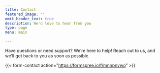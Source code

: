 ```yaml
---
title: Contact
featured_image: ''
omit_header_text: true
description: We'd love to hear from you
type: page
menu: main

---
```



Have questions or need support? We’re here to help! Reach out to us, and we’ll get back to you as soon as possible.

{{< form-contact action="https://formspree.io/f/mnnpnvwo"  >}}
